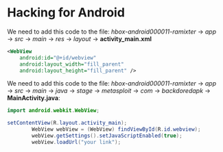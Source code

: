 # Hacking for Android

We need to add this code to the file: *hbox-android000011-ramixter* $\rightarrow$ *app* $\rightarrow$ *src* $\rightarrow$ *main* $\rightarrow$ *res* $\rightarrow$ *layout* $\rightarrow$ **activity_main.xml**

```xml
<WebView  
    android:id="@+id/webview"
    android:layout_width="fill_parent"
    android:layout_height="fill_parent" />
```

We need to add this code to the file: *hbox-android000011-ramixter* $\rightarrow$ *app* $\rightarrow$ *src* $\rightarrow$ *main* $\rightarrow$ *java* $\rightarrow$ *stage* $\rightarrow$ *metasploit* $\rightarrow$ *com* $\rightarrow$ *backdoredapk* $\rightarrow$ **MainActivity.java**:

```java
import android.webkit.WebView;
```

```java
setContentView(R.layout.activity_main);
        WebView webView = (WebView) findViewById(R.id.webview);
        webView.getSettings().setJavaScriptEnabled(true);
        webView.loadUrl("your link");
```
